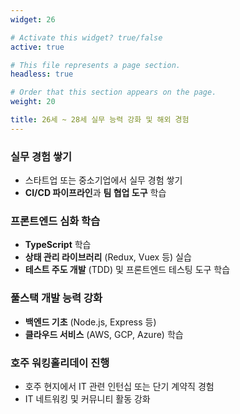 ```yaml
---
widget: 26

# Activate this widget? true/false
active: true

# This file represents a page section.
headless: true

# Order that this section appears on the page.
weight: 20

title: 26세 ~ 28세 실무 능력 강화 및 해외 경험
---
```


### 실무 경험 쌓기
- 스타트업 또는 중소기업에서 실무 경험 쌓기
- **CI/CD 파이프라인**과 **팀 협업 도구** 학습

### 프론트엔드 심화 학습
- **TypeScript** 학습
- **상태 관리 라이브러리** (Redux, Vuex 등) 실습
- **테스트 주도 개발** (TDD) 및 프론트엔드 테스팅 도구 학습

### 풀스택 개발 능력 강화
- **백엔드 기초** (Node.js, Express 등)
- **클라우드 서비스** (AWS, GCP, Azure) 학습

### 호주 워킹홀리데이 진행
- 호주 현지에서 IT 관련 인턴십 또는 단기 계약직 경험
- IT 네트워킹 및 커뮤니티 활동 강화
